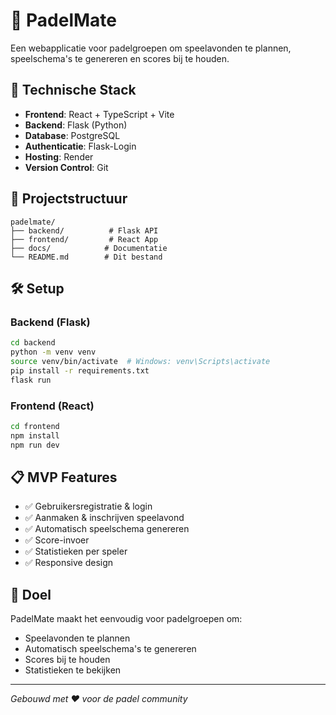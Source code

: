 # 🏓 PadelMate

Een webapplicatie voor padelgroepen om speelavonden te plannen, speelschema's te genereren en scores bij te houden.

## 🚀 Technische Stack

- **Frontend**: React + TypeScript + Vite
- **Backend**: Flask (Python)
- **Database**: PostgreSQL
- **Authenticatie**: Flask-Login
- **Hosting**: Render
- **Version Control**: Git

## 📁 Projectstructuur

```
padelmate/
├── backend/          # Flask API
├── frontend/         # React App
├── docs/            # Documentatie
└── README.md        # Dit bestand
```

## 🛠️ Setup

### Backend (Flask)
```bash
cd backend
python -m venv venv
source venv/bin/activate  # Windows: venv\Scripts\activate
pip install -r requirements.txt
flask run
```

### Frontend (React)
```bash
cd frontend
npm install
npm run dev
```

## 📋 MVP Features

- ✅ Gebruikersregistratie & login
- ✅ Aanmaken & inschrijven speelavond
- ✅ Automatisch speelschema genereren
- ✅ Score-invoer
- ✅ Statistieken per speler
- ✅ Responsive design

## 🎯 Doel

PadelMate maakt het eenvoudig voor padelgroepen om:
- Speelavonden te plannen
- Automatisch speelschema's te genereren
- Scores bij te houden
- Statistieken te bekijken

---

*Gebouwd met ❤️ voor de padel community* 